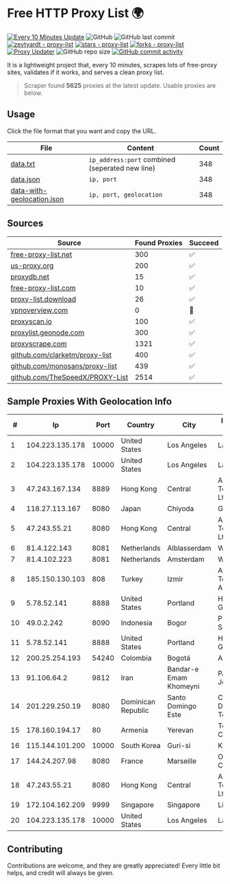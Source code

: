 
# Free HTTP Proxy List 🌍

[![Every 10 Minutes Update](https://github.com/mertguvencli/http-proxy-list/actions/workflows/main.yml/badge.svg?branch=main)](https://github.com/mertguvencli/http-proxy-list/actions/workflows/main.yml)
![GitHub](https://img.shields.io/github/license/mertguvencli/http-proxy-list)
![GitHub last commit](https://img.shields.io/github/last-commit/mertguvencli/http-proxy-list)
[![zevtyardt - proxy-list](https://img.shields.io/static/v1?label=zevtyardt&message=proxy-list&color=blue&logo=github)](https://github.com/zevtyardt/proxy-list "Go to GitHub repo")
[![stars - proxy-list](https://img.shields.io/github/stars/zevtyardt/proxy-list?style=social)](https://github.com/zevtyardt/proxy-list)
[![forks - proxy-list](https://img.shields.io/github/forks/zevtyardt/proxy-list?style=social)](https://github.com/zevtyardt/proxy-list)
[![Proxy Updater](https://github.com/zevtyardt/proxy-list/workflows/Proxy%20Updater/badge.svg)](https://github.com/zevtyardt/proxy-list/actions?query=workflow:"Proxy+Updater")
![GitHub repo size](https://img.shields.io/github/repo-size/zevtyardt/proxy-list)
[![GitHub commit activity](https://img.shields.io/github/commit-activity/m/zevtyardt/proxy-list?logo=commits)](https://github.com/zevtyardt/proxy-list/commits/main)

It is a lightweight project that, every 10 minutes, scrapes lots of free-proxy sites, validates if it works, and serves a clean proxy list.

> Scraper found **5625** proxies at the latest update. Usable proxies are below.

## Usage

Click the file format that you want and copy the URL.

|File|Content|Count|
|----|-------|-----|
|[data.txt](https://raw.githubusercontent.com/mertguvencli/http-proxy-list/main/proxy-list/data.txt)|`ip_address:port` combined (seperated new line)|348|
|[data.json](https://raw.githubusercontent.com/mertguvencli/http-proxy-list/main/proxy-list/data.json)|`ip, port`|348|
|[data-with-geolocation.json](https://raw.githubusercontent.com/mertguvencli/http-proxy-list/main/proxy-list/data-with-geolocation.json)|`ip, port, geolocation`|348|

## Sources

|Source|Found Proxies|Succeed|
|------|-------------|-------|
|[free-proxy-list.net](https://free-proxy-list.net)|300|✅|
|[us-proxy.org](https://www.us-proxy.org)|200|✅|
|[proxydb.net](http://proxydb.net)|15|✅|
|[free-proxy-list.com](https://free-proxy-list.com/?page=&port=&type%5B%5D=http&type%5B%5D=https&up_time=0&search=Search)|10|✅|
|[proxy-list.download](https://www.proxy-list.download/HTTP)|26|✅|
|[vpnoverview.com](https://vpnoverview.com/privacy/anonymous-browsing/free-proxy-servers)|0|🚫|
|[proxyscan.io](https://www.proxyscan.io)|100|✅|
|[proxylist.geonode.com](https://proxylist.geonode.com/api/proxy-list?limit=300&page=1&sort_by=lastChecked&sort_type=desc&protocols=http,https)|300|✅|
|[proxyscrape.com](https://api.proxyscrape.com/v2/?request=displayproxies&protocol=http&timeout=10000&country=all&ssl=all&anonymity=all)|1321|✅|
|[github.com/clarketm/proxy-list](https://raw.githubusercontent.com/clarketm/proxy-list/master/proxy-list-raw.txt)|400|✅|
|[github.com/monosans/proxy-list](https://raw.githubusercontent.com/monosans/proxy-list/main/proxies/http.txt)|439|✅|
|[github.com/TheSpeedX/PROXY-List](https://raw.githubusercontent.com/TheSpeedX/PROXY-List/master/http.txt)|2514|✅|


## Sample Proxies With Geolocation Info

|#|Ip|Port|Country|City|Internet Service Provider|
|-|--|----|-------|----|-------------------------|
|1|104.223.135.178|10000|United States|Los Angeles|LayerHost|
|2|104.223.135.178|10000|United States|Los Angeles|LayerHost|
|3|47.243.167.134|8889|Hong Kong|Central|Alibaba (US) Technology Co., Ltd.|
|4|118.27.113.167|8080|Japan|Chiyoda|GMO Internet, Inc.|
|5|47.243.55.21|8080|Hong Kong|Central|Alibaba (US) Technology Co., Ltd.|
|6|81.4.122.143|8081|Netherlands|Alblasserdam|WeservIT|
|7|81.4.102.223|8081|Netherlands|Amsterdam|WeservIT|
|8|185.150.130.103|808|Turkey|Izmir|Alastyr Telekomunikasyon A.S.|
|9|5.78.52.141|8888|United States|Portland|Hetzner Online GmbH|
|10|49.0.2.242|8090|Indonesia|Bogor|PT Usaha Adi Sanggoro|
|11|5.78.52.141|8888|United States|Portland|Hetzner Online GmbH|
|12|200.25.254.193|54240|Colombia|Bogotá|Andinet ON Line|
|13|91.106.64.2|9812|Iran|Bandar-e Emam Khomeyni|PJSC "Badr Rayan Jonoob"|
|14|201.229.250.19|8080|Dominican Republic|Santo Domingo Este|Compañía Dominicana de Teléfonos S. A.|
|15|178.160.194.17|80|Armenia|Yerevan|Telecom Armenia CJSC|
|16|115.144.101.200|10000|South Korea|Guri-si|Korea Telecom|
|17|144.24.207.98|8080|France|Marseille|Oracle Corporation|
|18|47.243.55.21|8080|Hong Kong|Central|Alibaba (US) Technology Co., Ltd.|
|19|172.104.162.209|9999|Singapore|Singapore|Linode, LLC|
|20|104.223.135.178|10000|United States|Los Angeles|LayerHost|



## Contributing

Contributions are welcome, and they are greatly appreciated! Every
little bit helps, and credit will always be given.

